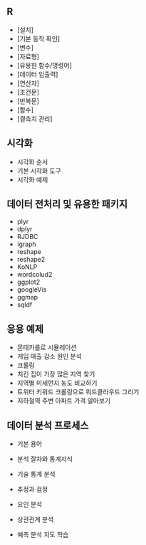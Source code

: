 ## R

- [설치]
- [기본 동작 확인]
- [변수]
- [자료형]
- [유용한 함수/명령어]
- [데이터 입출력]
- [연산자]
- [조건문]
- [반복문]
- [함수]
- [결측치 관리]

## 시각화

- 시각화 순서
- 기본 시각화 도구
- 시각화 예제

## 데이터 전처리 및 유용한 패키지

- plyr
- dplyr
- RJDBC
- igraph
- reshape
- reshape2
- KoNLP
- wordcolud2
- ggplot2
- googleVis
- ggmap
- sqldf

## 응용 예제

- 몬테카를로 시뮬레이션
- 게임 매출 감소 원인 분석
- 크롤링
- 치킨 집이 가장 많은 지역 찾기
- 지역별 미세먼지 농도 비교하기
- 트위터 키워드 크롤링으로 워드클라우드 그리기
- 지하철역 주변 아파트 가격 알아보기

## 데이터 분석 프로세스

- 기본 용어

- 분석 잘차와 통계지식

- 기술 통계 분석

- 추정과 검정

- 요인 분석

- 상관관계 분석

- 예측 분석 지도 학습

  
